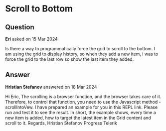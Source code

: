 # Scroll to Bottom

## Question

**Eri** asked on 15 Mar 2024

Is there a way to programmatically force the grid to scroll to the bottom. I am using the grid to display history, so when they add a new item, i was to force the grid to the last row so show the last item they added.

## Answer

**Hristian Stefanov** answered on 18 Mar 2024

Hi Eric, The scrolling is a browser function, and the browser takes care of it. Therefore, to control that function, you need to use the Javascript method - scrollIntoVew. I have prepared an example for you in this REPL link. Please run and test it to see the result. In short, the example shows, every time a new item is added, how to target the latest item in the Grid content and scroll to it. Regards, Hristian Stefanov Progress Telerik
